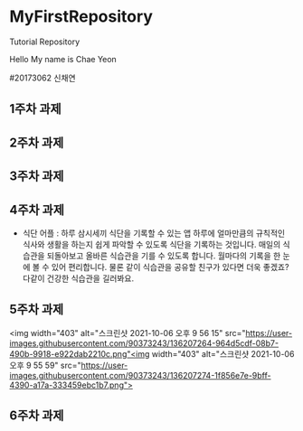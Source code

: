 # MyFirstRepository
Tutorial Repository

Hello My name is Chae Yeon

#20173062 신채연

## 1주차 과제

## 2주차 과제

## 3주차 과제

## 4주차 과제

- 식단 어플
 : 하루 삼시세끼 식단을 기록할 수 있는 앱
 하루에 얼마만큼의 규칙적인 식사와 생활을 하는지 쉽게 파악할 수 있도록 식단을 기록하는 것입니다.
 매일의 식습관을 되돌아보고 올바른 식습관을 기를 수 있도록 합니다.
 월마다의 기록을 한 눈에 볼 수 있어 편리합니다. 물론 같이 식습관을 공유할 친구가 있다면 더욱 좋겠죠?
 다같이 건강한 식습관을 길러봐요.

## 5주차 과제
<img width="403" alt="스크린샷 2021-10-06 오후 9 56 15" src="https://user-images.githubusercontent.com/90373243/136207264-964d5cdf-08b7-490b-9918-e922dab2210c.png"<img width="403" alt="스크린샷 2021-10-06 오후 9 55 59" src="https://user-images.githubusercontent.com/90373243/136207274-1f856e7e-9bff-4390-a17a-333459ebc1b7.png">

## 6주차 과제

